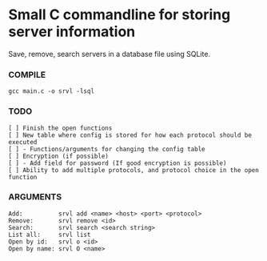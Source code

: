 # Small C commandline for storing server information
Save, remove, search servers in a database file using SQLite.

### COMPILE
	gcc main.c -o srvl -lsql

### TODO
	[ ] Finish the open functions
	[ ] New table where config is stored for how each protocol should be executed 
	[ ] - Functions/arguments for changing the config table
	[ ] Encryption (if possible)
	[ ] - Add field for password (If good encryption is possible)
	[ ] Ability to add multiple protocols, and protocol choice in the open function


### ARGUMENTS
	Add:          srvl add <name> <host> <port> <protocol>
	Remove:       srvl remove <id>
	Search:       srvl search <search string>
	List all:     srvl list
	Open by id:   srvl o <id>
	Open by name: srvl O <name>
